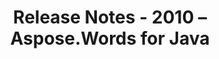 ﻿---
title: Release Notes - 2010 – Aspose.Words for Java
articleTitle: Release Notes - 2010
linktitle: Release Notes - 2010
description: "Release Notes - 2010 – learn about the latest updates and fixes."
type: docs
weight: 110
url: /java/release-notes-2010/
---


